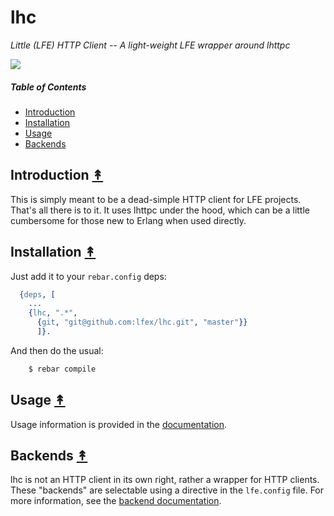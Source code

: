 # lhc

*Little (LFE) HTTP Client -- A light-weight LFE wrapper around lhttpc*

<a href="resources/images/lhc.jpg"><img src="resources/images/lhc-small.jpg" /></a>

##### Table of Contents

* [Introduction](#introduction-)
* [Installation](#installation-)
* [Usage](#usage-)
* [Backends](#backends-)


## Introduction [&#x219F;](#table-of-contents)

This is simply meant to be a dead-simple HTTP client for LFE projects. That's
all there is to it. It uses lhttpc under the hood, which can be a little
cumbersome for those new to Erlang when used directly.


## Installation [&#x219F;](#table-of-contents)

Just add it to your ``rebar.config`` deps:

```erlang
  {deps, [
    ...
    {lhc, ".*",
      {git, "git@github.com:lfex/lhc.git", "master"}}
      ]}.
```

And then do the usual:

```bash
    $ rebar compile
```


## Usage [&#x219F;](#table-of-contents)

Usage information is provided in the [documentation](http://lfex.github.io/lhc/).


## Backends [&#x219F;](#table-of-contents)

lhc is not an HTTP client in its own right, rather a wrapper for HTTP clients. These "backends" are selectable using a directive in the ``lfe.config`` file. For more information, see the [backend documentation](http://lfex.github.io/lhc/current/#backends).
